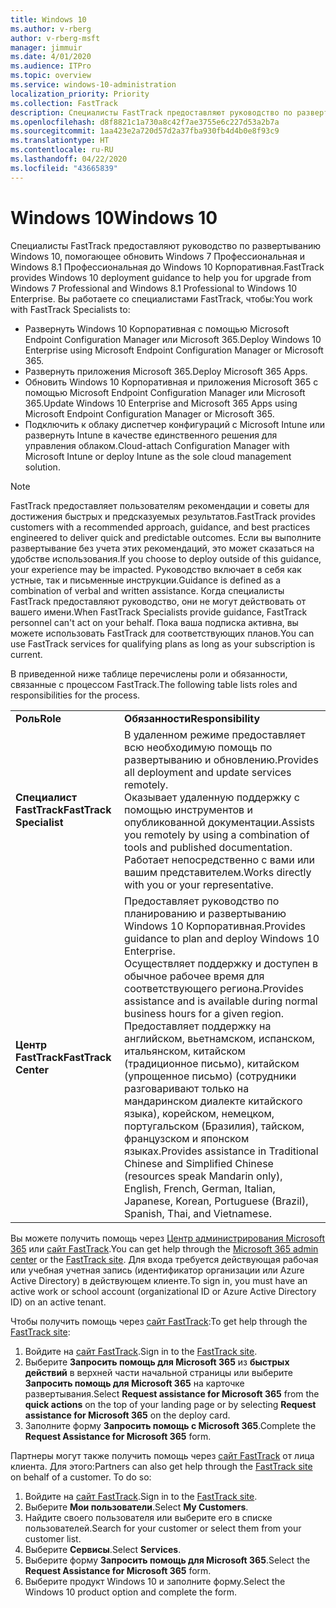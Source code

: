 ```yaml
---
title: Windows 10
ms.author: v-rberg
author: v-rberg-msft
manager: jimmuir
ms.date: 4/01/2020
ms.audience: ITPro
ms.topic: overview
ms.service: windows-10-administration
localization_priority: Priority
ms.collection: FastTrack
description: Специалисты FastTrack предоставляют руководство по развертыванию Windows 10, помогающее обновить Windows 7 Профессиональная и Windows 8.1 Профессиональная до Windows 10 Корпоративная.
ms.openlocfilehash: d8f8821c1a730a8c42f7ae3755e6c227d53a2b7a
ms.sourcegitcommit: 1aa423e2a720d57d2a37fba930fb4d4b0e8f93c9
ms.translationtype: HT
ms.contentlocale: ru-RU
ms.lasthandoff: 04/22/2020
ms.locfileid: "43665839"
---
```

# <a name="windows-10"></a><span data-ttu-id="16590-103">Windows 10</span><span class="sxs-lookup"><span data-stu-id="16590-103">Windows 10</span></span>

<span data-ttu-id="16590-104">Специалисты FastTrack предоставляют руководство по развертыванию Windows 10, помогающее обновить Windows 7 Профессиональная и Windows 8.1 Профессиональная до Windows 10 Корпоративная.</span><span class="sxs-lookup"><span data-stu-id="16590-104">FastTrack provides Windows 10 deployment guidance to help you for upgrade from Windows 7 Professional and Windows 8.1 Professional to Windows 10 Enterprise.</span></span> <span data-ttu-id="16590-105">Вы работаете со специалистами FastTrack, чтобы:</span><span class="sxs-lookup"><span data-stu-id="16590-105">You work with FastTrack Specialists to:</span></span>

- <span data-ttu-id="16590-106">Развернуть Windows 10 Корпоративная с помощью Microsoft Endpoint Configuration Manager или Microsoft 365.</span><span class="sxs-lookup"><span data-stu-id="16590-106">Deploy Windows 10 Enterprise using Microsoft Endpoint Configuration Manager or Microsoft 365.</span></span>
- <span data-ttu-id="16590-107">Развернуть приложения Microsoft 365.</span><span class="sxs-lookup"><span data-stu-id="16590-107">Deploy Microsoft 365 Apps.</span></span> 
- <span data-ttu-id="16590-108">Обновить Windows 10 Корпоративная и приложения Microsoft 365 с помощью Microsoft Endpoint Configuration Manager или Microsoft 365.</span><span class="sxs-lookup"><span data-stu-id="16590-108">Update Windows 10 Enterprise and Microsoft 365 Apps using Microsoft Endpoint Configuration Manager or Microsoft 365.</span></span>
- <span data-ttu-id="16590-109">Подключить к облаку диспетчер конфигураций с Microsoft Intune или развернуть Intune в качестве единственного решения для управления облаком.</span><span class="sxs-lookup"><span data-stu-id="16590-109">Cloud-attach Configuration Manager with Microsoft Intune or deploy Intune as the sole cloud management solution.</span></span>
  
> [!NOTE]
> <span data-ttu-id="16590-110">FastTrack предоставляет пользователям рекомендации и советы для достижения быстрых и предсказуемых результатов.</span><span class="sxs-lookup"><span data-stu-id="16590-110">FastTrack provides customers with a recommended approach, guidance, and best practices engineered to deliver quick and predictable outcomes.</span></span> <span data-ttu-id="16590-111">Если вы выполните развертывание без учета этих рекомендаций, это может сказаться на удобстве использования.</span><span class="sxs-lookup"><span data-stu-id="16590-111">If you choose to deploy outside of this guidance, your experience may be impacted.</span></span> <span data-ttu-id="16590-112">Руководство включает в себя как устные, так и письменные инструкции.</span><span class="sxs-lookup"><span data-stu-id="16590-112">Guidance is defined as a combination of verbal and written assistance.</span></span> <span data-ttu-id="16590-113">Когда специалисты FastTrack предоставляют руководство, они не могут действовать от вашего имени.</span><span class="sxs-lookup"><span data-stu-id="16590-113">When FastTrack Specialists provide guidance, FastTrack personnel can't act on your behalf.</span></span> <span data-ttu-id="16590-114">Пока ваша подписка активна, вы можете использовать FastTrack для соответствующих планов.</span><span class="sxs-lookup"><span data-stu-id="16590-114">You can use FastTrack services for qualifying plans as long as your subscription is current.</span></span>  
    
<span data-ttu-id="16590-115">В приведенной ниже таблице перечислены роли и обязанности, связанные с процессом FastTrack.</span><span class="sxs-lookup"><span data-stu-id="16590-115">The following table lists roles and responsibilities for the process.</span></span>

|||
|:-----|:-----|
|<span data-ttu-id="16590-116">**Роль**</span><span class="sxs-lookup"><span data-stu-id="16590-116">**Role**</span></span> <br/> |<span data-ttu-id="16590-117">**Обязанности**</span><span class="sxs-lookup"><span data-stu-id="16590-117">**Responsibility**</span></span> <br/> |
|<span data-ttu-id="16590-118">**Специалист FastTrack**</span><span class="sxs-lookup"><span data-stu-id="16590-118">**FastTrack Specialist**</span></span> <br/> |<span data-ttu-id="16590-119">В удаленном режиме предоставляет всю необходимую помощь по развертыванию и обновлению.</span><span class="sxs-lookup"><span data-stu-id="16590-119">Provides all deployment and update services remotely.</span></span>  <br/> <span data-ttu-id="16590-120">Оказывает удаленную поддержку с помощью инструментов и опубликованной документации.</span><span class="sxs-lookup"><span data-stu-id="16590-120">Assists you remotely by using a combination of tools and published documentation.</span></span> <br/> <span data-ttu-id="16590-121">Работает непосредственно с вами или вашим представителем.</span><span class="sxs-lookup"><span data-stu-id="16590-121">Works directly with you or your representative.</span></span>|
|<span data-ttu-id="16590-122">**Центр FastTrack**</span><span class="sxs-lookup"><span data-stu-id="16590-122">**FastTrack Center**</span></span>  <br/> |<span data-ttu-id="16590-123">Предоставляет руководство по планированию и развертыванию Windows 10 Корпоративная.</span><span class="sxs-lookup"><span data-stu-id="16590-123">Provides guidance to plan and deploy Windows 10 Enterprise.</span></span>   <br/> <span data-ttu-id="16590-124">Осуществляет поддержку и доступен в обычное рабочее время для соответствующего региона.</span><span class="sxs-lookup"><span data-stu-id="16590-124">Provides assistance and is available during normal business hours for a given region.</span></span> <br/> <span data-ttu-id="16590-125">Предоставляет поддержку на английском, вьетнамском, испанском, итальянском, китайском (традиционное письмо), китайском (упрощенное письмо) (сотрудники разговаривают только на мандаринском диалекте китайского языка), корейском, немецком, португальском (Бразилия), тайском, французском и японском языках.</span><span class="sxs-lookup"><span data-stu-id="16590-125">Provides assistance in Traditional Chinese and Simplified Chinese (resources speak Mandarin only), English, French, German, Italian, Japanese, Korean, Portuguese (Brazil), Spanish, Thai, and Vietnamese.</span></span>|
 
<span data-ttu-id="16590-126">Вы можете получить помощь через [Центр администрирования Microsoft 365](https://go.microsoft.com/fwlink/?linkid=2032704) или [сайт FastTrack](https://go.microsoft.com/fwlink/?linkid=780698).</span><span class="sxs-lookup"><span data-stu-id="16590-126">You can get help through the [Microsoft 365 admin center](https://go.microsoft.com/fwlink/?linkid=2032704) or the [FastTrack site](https://go.microsoft.com/fwlink/?linkid=780698).</span></span> <span data-ttu-id="16590-127">Для входа требуется действующая рабочая или учебная учетная запись (идентификатор организации или Azure Active Directory) в действующем клиенте.</span><span class="sxs-lookup"><span data-stu-id="16590-127">To sign in, you must have an active work or school account (organizational ID or Azure Active Directory ID) on an active tenant.</span></span> 

<span data-ttu-id="16590-128">Чтобы получить помощь через [сайт FastTrack](https://go.microsoft.com/fwlink/?linkid=780698):</span><span class="sxs-lookup"><span data-stu-id="16590-128">To get help through the [FastTrack site](https://go.microsoft.com/fwlink/?linkid=780698):</span></span> 
1.    <span data-ttu-id="16590-129">Войдите на [сайт FastTrack](https://go.microsoft.com/fwlink/?linkid=780698).</span><span class="sxs-lookup"><span data-stu-id="16590-129">Sign in to the [FastTrack site](https://go.microsoft.com/fwlink/?linkid=780698).</span></span> 
2.    <span data-ttu-id="16590-130">Выберите **Запросить помощь для Microsoft 365** из **быстрых действий** в верхней части начальной страницы или выберите **Запросить помощь для Microsoft 365** на карточке развертывания.</span><span class="sxs-lookup"><span data-stu-id="16590-130">Select **Request assistance for Microsoft 365** from the **quick actions** on the top of your landing page or by selecting **Request assistance for Microsoft 365** on the deploy card.</span></span>
3.    <span data-ttu-id="16590-131">Заполните форму **Запросить помощь с Microsoft 365**.</span><span class="sxs-lookup"><span data-stu-id="16590-131">Complete the **Request Assistance for Microsoft 365** form.</span></span>
  
<span data-ttu-id="16590-p104">Партнеры могут также получить помощь через [сайт FastTrack](https://go.microsoft.com/fwlink/?linkid=780698) от лица клиента. Для этого:</span><span class="sxs-lookup"><span data-stu-id="16590-p104">Partners can also get help through the [FastTrack site](https://go.microsoft.com/fwlink/?linkid=780698) on behalf of a customer. To do so:</span></span>
1.    <span data-ttu-id="16590-134">Войдите на [сайт FastTrack](https://go.microsoft.com/fwlink/?linkid=780698).</span><span class="sxs-lookup"><span data-stu-id="16590-134">Sign in to the [FastTrack site](https://go.microsoft.com/fwlink/?linkid=780698).</span></span> 
2.    <span data-ttu-id="16590-135">Выберите **Мои пользователи**.</span><span class="sxs-lookup"><span data-stu-id="16590-135">Select **My Customers**.</span></span>
3.    <span data-ttu-id="16590-136">Найдите своего пользователя или выберите его в списке пользователей.</span><span class="sxs-lookup"><span data-stu-id="16590-136">Search for your customer or select them from your customer list.</span></span>
4.    <span data-ttu-id="16590-137">Выберите **Сервисы**.</span><span class="sxs-lookup"><span data-stu-id="16590-137">Select **Services**.</span></span>
5.    <span data-ttu-id="16590-138">Выберите форму **Запросить помощь для Microsoft 365**.</span><span class="sxs-lookup"><span data-stu-id="16590-138">Select the **Request Assistance for Microsoft 365** form.</span></span>
6.    <span data-ttu-id="16590-139">Выберите продукт Windows 10 и заполните форму.</span><span class="sxs-lookup"><span data-stu-id="16590-139">Select the Windows 10 product option and complete the form.</span></span>
 
